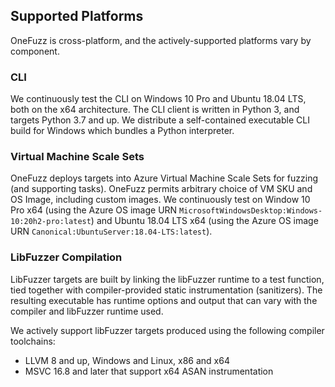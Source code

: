 ## Supported Platforms

OneFuzz is cross-platform, and the actively-supported platforms vary by component.

### CLI

We continuously test the CLI on Windows 10 Pro and Ubuntu 18.04 LTS, both on the
x64 architecture.  The CLI client is written in Python 3, and targets Python 3.7
and up.  We distribute a self-contained executable CLI build for Windows which 
bundles a Python interpreter.

### Virtual Machine Scale Sets

OneFuzz deploys targets into Azure Virtual Machine Scale Sets for fuzzing (and
supporting tasks).  OneFuzz permits arbitrary choice of VM SKU and OS Image,
including custom images.  We continuously test on Window 10 Pro x64 (using the 
Azure OS image URN `MicrosoftWindowsDesktop:Windows-10:20h2-pro:latest`)
and Ubuntu 18.04 LTS x64 (using the Azure OS image URN 
`Canonical:UbuntuServer:18.04-LTS:latest`).

### LibFuzzer Compilation

LibFuzzer targets are built by linking the libFuzzer runtime to a test function,
tied together with compiler-provided static instrumentation (sanitizers).
The resulting executable has runtime options and output that can vary with
the compiler and libFuzzer runtime used.

We actively support libFuzzer targets produced using the following compiler
toolchains:

* LLVM 8 and up, Windows and Linux, x86 and x64
* MSVC 16.8 and later that support x64 ASAN instrumentation
